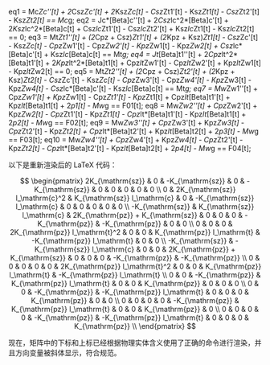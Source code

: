 eq1 = Mc*Zc''[t] + 2*Csz*Zc'[t] + 2*Ksz*Zc[t] - Csz*Zt1'[t] - 
    Ksz*Zt1[t] - Csz*Zt2'[t] - Ksz*Zt2[t] == Mc*g;
eq2 = Jc*\[Beta]c''[t] + 2*Csz*lc^2*\[Beta]c'[t] + 
    2*Ksz*lc^2*\[Beta]c[t] + Csz*lc*Zt1'[t] - Csz*lc*Zt2'[t] + 
    Ksz*lc*Zt1[t] - Ksz*lc*Zt2[t] == 0;
eq3 = Mt*Zt1''[t] + (2*Cpz + Csz)*Zt1'[t] + (2*Kpz + Ksz)*Zt1[t] - 
    Csz*Zc'[t] - Ksz*Zc[t] - Cpz*Zw1'[t] - Cpz*Zw2'[t] - Kpz*Zw1[t] - 
    Kpz*Zw2[t] + Csz*lc*\[Beta]c'[t] + Ksz*lc*\[Beta]c[t] == Mt*g;
eq4 = Jt*\[Beta]t1''[t] + 2*Cpz*lt^2*\[Beta]t1'[t] + 
    2*Kpz*lt^2*\[Beta]t1[t] + Cpz*lt*Zw1'[t] - Cpz*lt*Zw2'[t] + 
    Kpz*lt*Zw1[t] - Kpz*lt*Zw2[t] == 0;
eq5 = Mt*Zt2''[t] + (2*Cpz + Csz)*Zt2'[t] + (2*Kpz + Ksz)*Zt2[t] - 
    Csz*Zc'[t] - Ksz*Zc[t] - Cpz*Zw3'[t] - Cpz*Zw4'[t] - Kpz*Zw3[t] - 
    Kpz*Zw4[t] - Csz*lc*\[Beta]c'[t] - Ksz*lc*\[Beta]c[t] == Mt*g;
eq7 = Mw*Zw1''[t] + Cpz*Zw1'[t] + Kpz*Zw1[t] - Cpz*Zt1'[t] - 
    Kpz*Zt1[t] + Cpz*lt*\[Beta]t1'[t] + Kpz*lt*\[Beta]t1[t] + 
    2*p1[t] - Mw*g == F01[t];
eq8 = Mw*Zw2''[t] + Cpz*Zw2'[t] + Kpz*Zw2[t] - Cpz*Zt1'[t] - 
    Kpz*Zt1[t] - Cpz*lt*\[Beta]t1'[t] - Kpz*lt*\[Beta]t1[t] + 
    2*p2[t] - Mw*g == F02[t];
eq9 = Mw*Zw3''[t] + Cpz*Zw3'[t] + Kpz*Zw3[t] - Cpz*Zt2'[t] - 
    Kpz*Zt2[t] + Cpz*lt*\[Beta]t2'[t] + Kpz*lt*\[Beta]t2[t] + 
    2*p3[t] - Mw*g == F03[t];
eq10 = Mw*Zw4''[t] + Cpz*Zw4'[t] + Kpz*Zw4[t] - Cpz*Zt2'[t] - 
    Kpz*Zt2[t] - Cpz*lt*\[Beta]t2'[t] - Kpz*lt*\[Beta]t2[t] + 
    2*p4[t] - Mw*g == F04[t];

以下是重新渲染后的 LaTeX 代码：

$$
\begin{pmatrix}
2K_{\mathrm{sz}} & 0 & -K_{\mathrm{sz}} & 0 & -K_{\mathrm{sz}} & 0 & 0 & 0 & 0 & 0 \\
0 & 2K_{\mathrm{sz}} l_\mathrm{c}^2 & K_{\mathrm{sz}} l_\mathrm{c} & 0 & -K_{\mathrm{sz}} l_\mathrm{c} & 0 & 0 & 0 & 0 & 0 \\
-K_{\mathrm{sz}} & K_{\mathrm{sz}} l_\mathrm{c} & 2K_{\mathrm{pz}} + K_{\mathrm{sz}} & 0 & 0 & 0 & -K_{\mathrm{pz}} & -K_{\mathrm{pz}} & 0 & 0 \\
0 & 0 & 0 & 2K_{\mathrm{pz}} l_\mathrm{t}^2 & 0 & 0 & K_{\mathrm{pz}} l_\mathrm{t} & -K_{\mathrm{pz}} l_\mathrm{t} & 0 & 0 \\
-K_{\mathrm{sz}} & -K_{\mathrm{sz}} l_\mathrm{c} & 0 & 0 & 2K_{\mathrm{pz}} + K_{\mathrm{sz}} & 0 & 0 & 0 & -K_{\mathrm{pz}} & -K_{\mathrm{pz}} \\
0 & 0 & 0 & 0 & 0 & 2K_{\mathrm{pz}} l_\mathrm{t}^2 & 0 & 0 & K_{\mathrm{pz}} l_\mathrm{t} & -K_{\mathrm{pz}} l_\mathrm{t} \\
0 & 0 & -K_{\mathrm{pz}} & K_{\mathrm{pz}} l_\mathrm{t} & 0 & 0 & K_{\mathrm{pz}} & 0 & 0 & 0 \\
0 & 0 & -K_{\mathrm{pz}} & -K_{\mathrm{pz}} l_\mathrm{t} & 0 & 0 & 0 & K_{\mathrm{pz}} & 0 & 0 \\
0 & 0 & 0 & 0 & -K_{\mathrm{pz}} & K_{\mathrm{pz}} l_\mathrm{t} & 0 & 0 & K_{\mathrm{pz}} & 0 \\
0 & 0 & 0 & 0 & -K_{\mathrm{pz}} & -K_{\mathrm{pz}} l_\mathrm{t} & 0 & 0 & 0 & K_{\mathrm{pz}} \\
\end{pmatrix}
$$

现在，矩阵中的下标和上标已经根据物理实体含义使用了正确的命令进行渲染，并且方向变量被斜体显示，符合规范。